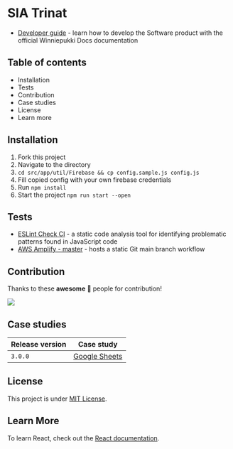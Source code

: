 # SIA Trinat

- [Developer guide](https://docs.cream.camp/) - learn how to develop the Software product with the official Winniepukki Docs documentation

## Table of contents
- Installation
- Tests
- Contribution
- Case studies
- License
- Learn more

## Installation
1. Fork this project
2. Navigate to the directory
3. `cd src/app/util/Firebase && cp config.sample.js config.js`
4. Fill copied config with your own firebase credentials
5. Run `npm install`
6. Start the project `npm run start --open`

## Tests
- [ESLint Check CI](https://github.com/winniepukki/trinat/actions) - a static code analysis tool for identifying problematic patterns found in JavaScript code
- [AWS Amplify - master](https://main.dcazqrdd9crta.amplifyapp.com/) - hosts a static Git main branch workflow

## Contribution

Thanks to these **awesome** 🖤 people for contribution!

<a href="https://github.com/winniepukki/trinat/graphs/contributors">
  <img src="https://contrib.rocks/image?repo=winniepukki/trinat" />
</a>

## Case studies

| Release version | Case study  |
|---|---|
| `3.0.0` | [Google Sheets](https://docs.google.com/spreadsheets/d/1a7S5Nre_qzWO9E_EBg9bte9VfL94Rz8y0l54XfK27dk/edit?usp=sharing) |

## License
This project is under [MIT License](https://github.com/winniepukki/trinat/blob/main/LICENSE).

## Learn More
To learn React, check out the [React documentation](https://reactjs.org/).
